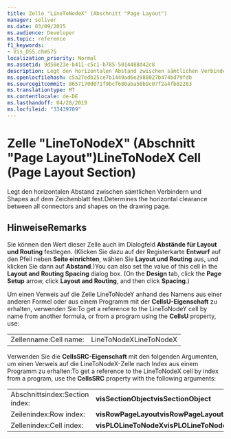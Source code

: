 ```yaml
---
title: Zelle "LineToNodeX" (Abschnitt "Page Layout")
manager: soliver
ms.date: 03/09/2015
ms.audience: Developer
ms.topic: reference
f1_keywords:
- Vis_DSS.chm575
localization_priority: Normal
ms.assetid: 9d58e23e-b411-c5c1-b785-5014488d42c8
description: Legt den horizontalen Abstand zwischen sämtlichen Verbindern und Shapes auf dem Zeichenblatt fest.
ms.openlocfilehash: c5a27edb25ce7b1449ad6e2988027b474bd79fdb
ms.sourcegitcommit: 8657170d071f9bcf680aba50b9c07f2a4fb82283
ms.translationtype: MT
ms.contentlocale: de-DE
ms.lasthandoff: 04/28/2019
ms.locfileid: "33439709"
---
```

# <a name="linetonodex-cell-page-layout-section"></a><span data-ttu-id="7d1cd-103">Zelle "LineToNodeX" (Abschnitt "Page Layout")</span><span class="sxs-lookup"><span data-stu-id="7d1cd-103">LineToNodeX Cell (Page Layout Section)</span></span>

<span data-ttu-id="7d1cd-104">Legt den horizontalen Abstand zwischen sämtlichen Verbindern und Shapes auf dem Zeichenblatt fest.</span><span class="sxs-lookup"><span data-stu-id="7d1cd-104">Determines the horizontal clearance between all connectors and shapes on the drawing page.</span></span>
  
## <a name="remarks"></a><span data-ttu-id="7d1cd-105">Hinweise</span><span class="sxs-lookup"><span data-stu-id="7d1cd-105">Remarks</span></span>

<span data-ttu-id="7d1cd-p101">Sie können den Wert dieser Zelle auch im Dialogfeld **Abstände für Layout und Routing** festlegen. (Klicken Sie dazu auf der Registerkarte **Entwurf** auf den Pfeil neben **Seite einrichten**, wählen Sie **Layout und Routing** aus, und klicken Sie dann auf **Abstand**.)</span><span class="sxs-lookup"><span data-stu-id="7d1cd-p101">You can also set the value of this cell in the **Layout and Routing Spacing** dialog box. (On the **Design** tab, click the **Page Setup** arrow, click **Layout and Routing**, and then click **Spacing**.)</span></span>
  
<span data-ttu-id="7d1cd-108">Um einen Verweis auf die Zelle LineToNodeY anhand des Namens aus einer anderen Formel oder aus einem Programm mit der **CellsU-Eigenschaft** zu erhalten, verwenden Sie:</span><span class="sxs-lookup"><span data-stu-id="7d1cd-108">To get a reference to the LineToNodeY cell by name from another formula, or from a program using the **CellsU** property, use:</span></span> 
  
|||
|:-----|:-----|
|<span data-ttu-id="7d1cd-109">Zellenname:</span><span class="sxs-lookup"><span data-stu-id="7d1cd-109">Cell name:</span></span>  <br/> |<span data-ttu-id="7d1cd-110">LineToNodeX</span><span class="sxs-lookup"><span data-stu-id="7d1cd-110">LineToNodeX</span></span>  <br/> |
   
<span data-ttu-id="7d1cd-111">Verwenden Sie die **CellsSRC-Eigenschaft** mit den folgenden Argumenten, um einen Verweis auf die LineToNodeX-Zelle nach Index aus einem Programm zu erhalten:</span><span class="sxs-lookup"><span data-stu-id="7d1cd-111">To get a reference to the LineToNodeX cell by index from a program, use the **CellsSRC** property with the following arguments:</span></span> 
  
|||
|:-----|:-----|
|<span data-ttu-id="7d1cd-112">Abschnittsindex:</span><span class="sxs-lookup"><span data-stu-id="7d1cd-112">Section index:</span></span>  <br/> |<span data-ttu-id="7d1cd-113">**visSectionObject**</span><span class="sxs-lookup"><span data-stu-id="7d1cd-113">**visSectionObject**</span></span> <br/> |
|<span data-ttu-id="7d1cd-114">Zeilenindex:</span><span class="sxs-lookup"><span data-stu-id="7d1cd-114">Row index:</span></span>  <br/> |<span data-ttu-id="7d1cd-115">**visRowPageLayout**</span><span class="sxs-lookup"><span data-stu-id="7d1cd-115">**visRowPageLayout**</span></span> <br/> |
|<span data-ttu-id="7d1cd-116">Zellenindex:</span><span class="sxs-lookup"><span data-stu-id="7d1cd-116">Cell index:</span></span>  <br/> |<span data-ttu-id="7d1cd-117">**visPLOLineToNodeX**</span><span class="sxs-lookup"><span data-stu-id="7d1cd-117">**visPLOLineToNodeX**</span></span> <br/> |
   

